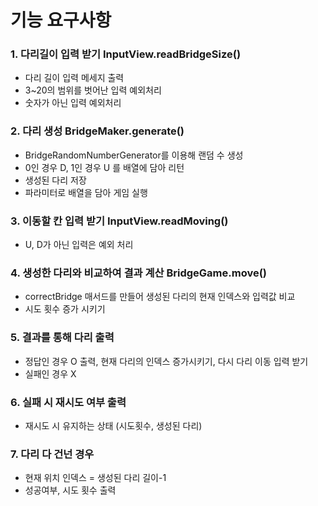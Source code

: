 # 기능 요구사항

### 1. 다리길이 입력 받기 InputView.readBridgeSize()

- 다리 길이 입력 메세지 출력
- 3~20의 범위를 벗어난 입력 예외처리
- 숫자가 아닌 입력 예외처리

### 2. 다리 생성 BridgeMaker.generate()

- BridgeRandomNumberGenerator를 이용해 랜덤 수 생성
- 0인 경우 D, 1인 경우 U 를 배열에 담아 리턴
- 생성된 다리 저장
- 파라미터로 배열을 담아 게임 실행

### 3. 이동할 칸 입력 받기 InputView.readMoving()

- U, D가 아닌 입력은 예외 처리

### 4. 생성한 다리와 비교하여 결과 계산 BridgeGame.move()

- correctBridge 매서드를 만들어 생성된 다리의 현재 인덱스와 입력값 비교
- 시도 횟수 증가 시키기

### 5. 결과를 통해 다리 출력

- 정답인 경우 O 출력, 현재 다리의 인덱스 증가시키기, 다시 다리 이동 입력 받기
- 실패인 경우 X

### 6. 실패 시 재시도 여부 출력

- 재시도 시 유지하는 상태 (시도횟수, 생성된 다리)

### 7. 다리 다 건넌 경우

- 현재 위치 인덱스 = 생성된 다리 길이-1
- 성공여부, 시도 횟수 출력
